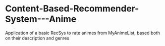 # Content-Based-Recommender-System---Anime
Application of a basic RecSys to rate animes from MyAnimeList, based both on their description and genres
